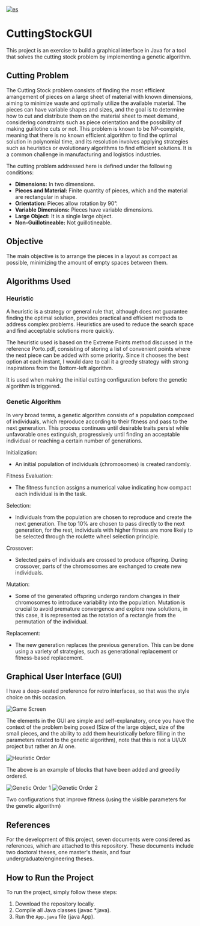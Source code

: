 [![es](https://img.shields.io/badge/lang-es-yellow.svg)](./README.md)
# CuttingStockGUI

This project is an exercise to build a graphical interface in Java for a tool that solves the cutting stock problem by implementing a genetic algorithm.

## Cutting Problem

The Cutting Stock problem consists of finding the most efficient arrangement of pieces on a large sheet of material with known dimensions, aiming to minimize waste and optimally utilize the available material. The pieces can have variable shapes and sizes, and the goal is to determine how to cut and distribute them on the material sheet to meet demand, considering constraints such as piece orientation and the possibility of making guillotine cuts or not. This problem is known to be NP-complete, meaning that there is no known efficient algorithm to find the optimal solution in polynomial time, and its resolution involves applying strategies such as heuristics or evolutionary algorithms to find efficient solutions. It is a common challenge in manufacturing and logistics industries.

The cutting problem addressed here is defined under the following conditions:

- **Dimensions:** In two dimensions.
- **Pieces and Material:** Finite quantity of pieces, which and the material are rectangular in shape.
- **Orientation:** Pieces allow rotation by 90°.
- **Variable Dimensions:** Pieces have variable dimensions.
- **Large Object:** It is a single large object.
- **Non-Guillotineable:** Not guillotineable.

## Objective

The main objective is to arrange the pieces in a layout as compact as possible, minimizing the amount of empty spaces between them.

## Algorithms Used

### Heuristic

A heuristic is a strategy or general rule that, although does not guarantee finding the optimal solution, provides practical and efficient methods to address complex problems. Heuristics are used to reduce the search space and find acceptable solutions more quickly.

The heuristic used is based on the Extreme Points method discussed in the reference Porto.pdf, consisting of storing a list of convenient points where the next piece can be added with some priority. Since it chooses the best option at each instant, I would dare to call it a greedy strategy with strong inspirations from the Bottom-left algorithm.

It is used when making the initial cutting configuration before the genetic algorithm is triggered.

### Genetic Algorithm

In very broad terms, a genetic algorithm consists of a population composed of individuals, which reproduce according to their fitness and pass to the next generation. This process continues until desirable traits persist while unfavorable ones extinguish, progressively until finding an acceptable individual or reaching a certain number of generations.

Initialization:

- An initial population of individuals (chromosomes) is created randomly.

Fitness Evaluation:

- The fitness function assigns a numerical value indicating how compact each individual is in the task.

Selection:

- Individuals from the population are chosen to reproduce and create the next generation. The top 10% are chosen to pass directly to the next generation, for the rest, individuals with higher fitness are more likely to be selected through the roulette wheel selection principle.

Crossover:

- Selected pairs of individuals are crossed to produce offspring. During crossover, parts of the chromosomes are exchanged to create new individuals.

Mutation:

- Some of the generated offspring undergo random changes in their chromosomes to introduce variability into the population. Mutation is crucial to avoid premature convergence and explore new solutions, in this case, it is represented as the rotation of a rectangle from the permutation of the individual.

Replacement:

- The new generation replaces the previous generation. This can be done using a variety of strategies, such as generational replacement or fitness-based replacement.

## Graphical User Interface (GUI)

I have a deep-seated preference for retro interfaces, so that was the style choice on this occasion.

![Game Screen](./readmeImages/interfazVacia.png)

The elements in the GUI are simple and self-explanatory, once you have the context of the problem being posed (Size of the large object, size of the small pieces, and the ability to add them heuristically before filling in the parameters related to the genetic algorithm), note that this is not a UI/UX project but rather an AI one.

![Heuristic Order](./readmeImages/sinOrden.png)

The above is an example of blocks that have been added and greedily ordered.

![Genetic Order 1](./readmeImages/orden1.png)
![Genetic Order 2](./readmeImages/orden2.png)

Two configurations that improve fitness (using the visible parameters for the genetic algorithm)

## References

For the development of this project, seven documents were considered as references, which are attached to this repository. These documents include two doctoral theses, one master's thesis, and four undergraduate/engineering theses.

## How to Run the Project

To run the project, simply follow these steps:

1. Download the repository locally.
2. Compile all Java classes (javac \*.java).
3. Run the `App.java` file (java App).